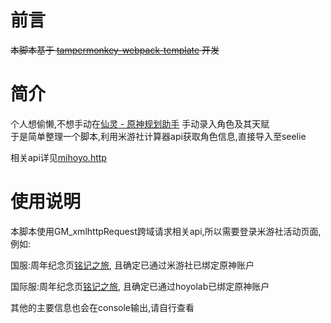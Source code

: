 <!--
 * @Date: 2021-07-10 11:00:00
 * @LastEditors: KeyPJ
 * @Author: KeyPJ
 * @LastEditTime: 2022-04-18 12:00:00
-->

# 前言
~~本脚本基于 [tampermonkey-webpack-template](https://github.com/lisonge/tampermonkey-webpack-template) 开发~~

# 简介
个人想偷懒,不想手动在[仙灵 - 原神规划助手](https://seelie.me/) 手动录入角色及其天赋  
于是简单整理一个脚本,利用米游社计算器api获取角色信息,直接导入至seelie

相关api详见[mihoyo.http](mihoyo.http)

# 使用说明
本脚本使用GM_xmlhttpRequest跨域请求相关api,所以需要登录米游社活动页面, 例如:

国服:周年纪念页[铭记之旅](https://webstatic.mihoyo.com/ys/event/e20210928review/index.html), 且确定已通过米游社已绑定原神账户

国际服:周年纪念页[铭记之旅](https://webstatic-sea.mihoyo.com/ys/event/e20210928review/index.html), 且确定已通过hoyolab已绑定原神账户

其他的主要信息也会在console输出,请自行查看
